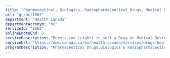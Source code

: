 ```yaml
---
title: "Pharmaceutical, Biologics, Radiopharmaceutical Drugs, Medical Devices: Right to Sell Domestically"
url: "gc/hc/1062"
department: "Health Canada"
departmentAcronym: "hc"
serviceId: "1062"
onlineEndtoEnd: 0
serviceDescription: "Permission (right) to sell a Drug or Medical Device in Canada - (HPFB)"
serviceUrl: "https://www.canada.ca/en/health-canada/services/drugs-health-products/funding-fees/fees-respect-human-drugs-medical-devices/right-sell-drugs-funding-fees-drugs-health-products.html,https://www.canada.ca/en/health-canada/services/drugs-health-products/funding-fees/fees-respect-human-drugs-medical-devices/right-sell-licensed-class-medical-devices-funding-fees-drugs.html"
programDescription: "Pharmaceutical Drugs,Biologics & Radiopharmaceutical Drugs,Medical Devices"
---
```

